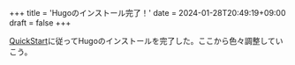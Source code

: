 +++
title = 'Hugoのインストール完了！'
date = 2024-01-28T20:49:19+09:00
draft = false
+++

[QuickStart](https://gohugo.io/getting-started/quick-start/)に従ってHugoのインストールを完了した。ここから色々調整していこう。
